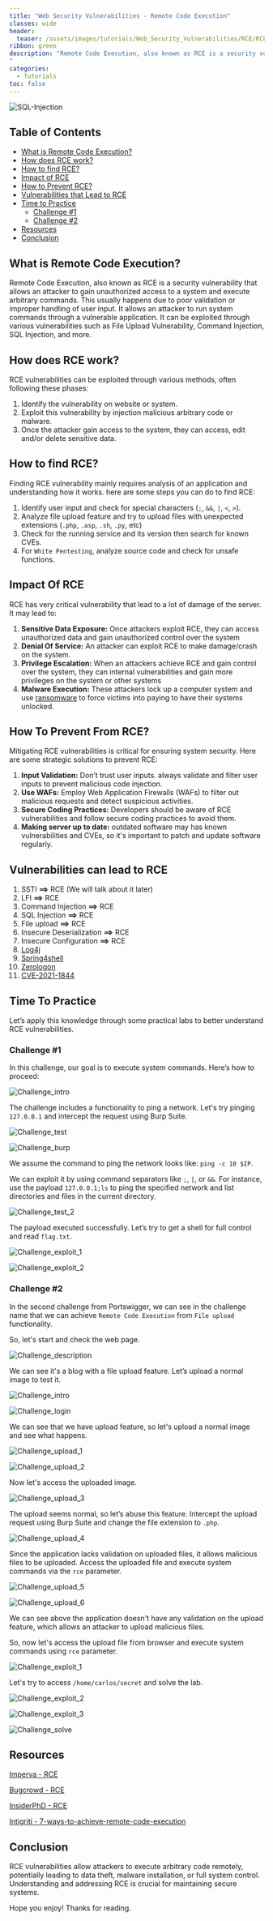 ```yaml
---
title: "Web Security Vulnerabilities - Remote Code Execution"
classes: wide
header:
  teaser: /assets/images/tutorials/Web_Security_Vulnerabilities/RCE/RCE-Cover.png
ribbon: green
description: "Remote Code Execution, also known as RCE is a security vulnerability that allows an attacker to gain unauthorized access to a system and execute arbitrary commands. This usually happens due to poor validation or improper handling of user input. It allows an attacker to run system commands through a vulnerable application. It can be exploited through various vulnerabilities such as File Upload Vulnerability, Command Injection, SQL Injection, and more.
"
categories:
  - Tutorials
toc: false
---
```


<img src="/assets/images/tutorials/Web_Security_Vulnerabilities/RCE/RCE.png" alt="SQL-Injection" style="zoom: 100%;" />

## Table of Contents
- [What is Remote Code Execution?](#what-is-remote-code-execution)
- [How does RCE work?](#how-does-rce-work)
- [How to find RCE?](#how-to-find-rce)
- [Impact of RCE](#impact-of-rce)
- [How to Prevent RCE?](#how-to-prevent-rce)
- [Vulnerabilities that Lead to RCE](#vulnerabilities-that-lead-to-rce)
- [Time to Practice](#time-to-practice)
  - [Challenge #1](#challenge-1)
  - [Challenge #2](#challenge-2)
- [Resources](#resources)
- [Conclusion](#conclusion)

## What is Remote Code Execution?

Remote Code Execution, also known as RCE is a security vulnerability that allows an attacker to gain unauthorized access to a system and execute arbitrary commands. This usually happens due to poor validation or improper handling of user input. It allows an attacker to run system commands through a vulnerable application. It can be exploited through various vulnerabilities such as File Upload Vulnerability, Command Injection, SQL Injection, and more.

## How does RCE work?

RCE vulnerabilities can be exploited through various methods, often following these phases:

1. Identify the vulnerability on website or system.
2. Exploit this vulnerability by injection malicious arbitrary code or malware.
3. Once the attacker gain access to the system, they can access, edit and/or delete sensitive data.

## How to find RCE?

Finding RCE vulnerability mainly requires analysis of an application and understanding how it works. here are some steps you can do to find RCE:

1.  Identify user input and check for special characters (`;`, `&&`, `|`, `<`, `>`).
2. Analyze file upload feature and try to upload files with unexpected extensions (`.php`, `.asp`, `.sh`, `.py`, etc)
3. Check for the running service and its version then search for known CVEs.
4. For `White Pentesting`, analyze source code and check for unsafe functions.

## Impact Of RCE

RCE has very critical vulnerability that lead to a lot of damage of the server. It may lead to:

1. **Sensitive Data Exposure:** Once attackers exploit RCE, they can access unauthorized data and gain unauthorized control over the system
2. **Denial Of Service:** An attacker can exploit RCE to make damage/crash on the system.
3. **Privilege Escalation:** When an attackers achieve RCE and gain control over the system, they can internal vulnerabilities and gain more privileges on the system or other systems
4. **Malware Execution:** These attackers lock up a computer system and use [ransomware](https://www.techtarget.com/searchsecurity/definition/ransomware) to force victims into paying to have their systems unlocked.

## How To Prevent From RCE?

Mitigating RCE vulnerabilities is critical for ensuring system security. Here are some strategic solutions to prevent RCE:

1. **Input Validation:** Don’t trust user inputs. always validate and filter user inputs to prevent malicious code injection.
2. **Use WAFs:** Employ Web Application Firewalls (WAFs) to filter out malicious requests and detect suspicious activities.
3. **Secure Coding Practices:** Developers should be aware of RCE vulnerabilities and follow secure coding practices to avoid them.
4. **Making server up to date:** outdated software may has known vulnerabilities and CVEs, so it's important to patch and update  software regularly. 

## Vulnerabilities can lead to RCE

1. SSTI **==>** RCE (We will talk about it later)
2. LFI **==>** RCE
3. Command Injection **==>** RCE
4. SQL Injection **==>** RCE
5. File upload **==>** RCE
6. Insecure Deserialization **==>** RCE
7. Insecure Configuration **==>** RCE
8. [Log4j](https://logging.apache.org/log4j/2.x/security.html)
9. [Spring4shell](https://securelist.com/spring4shell-cve-2022-22965/106239/)
10. [Zerologon](https://www.crowdstrike.com/blog/cve-2020-1472-zerologon-security-advisory/)
11. [CVE-2021-1844](https://nvd.nist.gov/vuln/detail/CVE-2021-1844)

## Time To Practice

Let’s apply this knowledge through some practical labs to better understand RCE vulnerabilities.

### Challenge #1

In this challenge, our goal is to execute system commands. Here’s how to proceed:

![Challenge_intro](/assets/images/tutorials/Web_Security_Vulnerabilities/RCE/Challenge_2/Challenge_intro.png)

The challenge includes a functionality to ping a network. Let's try pinging `127.0.0.1` and intercept the request using Burp Suite.

![Challenge_test](/assets/images/tutorials/Web_Security_Vulnerabilities/RCE/Challenge_2/Challenge_test.png)

![Challenge_burp](/assets/images/tutorials/Web_Security_Vulnerabilities/RCE/Challenge_2/Challenge_burp.png)

We assume the command to ping the network looks like: `ping -c 10 $IP`.

We can exploit it by using command separators like `;`, `|`, or `&&`. For instance, use the payload `127.0.0.1;ls` to ping the specified network and list directories and files in the current directory.

![Challenge_test_2](/assets/images/tutorials/Web_Security_Vulnerabilities/RCE/Challenge_2/Challenge_test_2.png)

The payload executed successfully. Let’s try to get a shell for full control and read `flag.txt`.

![Challenge_exploit_1](/assets/images/tutorials/Web_Security_Vulnerabilities/RCE/Challenge_2/Challenge_exploit_1.png)

![Challenge_exploit_2](/assets/images/tutorials/Web_Security_Vulnerabilities/RCE/Challenge_2/Challenge_exploit_2.png)

### Challenge #2

In the second challenge from Portswigger, we can see in the challenge name that we can achieve `Remote Code Execution` from `File upload` functionality.

So, let's start and check the web page.

![Challenge_description](/assets/images/tutorials/Web_Security_Vulnerabilities/RCE/Challenge_1/Challenge_description.png)

We can see it's a blog with a file upload feature. Let’s upload a normal image to test it.

![Challenge_intro](/assets/images/tutorials/Web_Security_Vulnerabilities/RCE/Challenge_1/Challenge_intro.png)

![Challenge_login](/assets/images/tutorials/Web_Security_Vulnerabilities/RCE/Challenge_1/Challenge_login.png)

We can see that we have upload feature, so let's upload a normal image and see what happens.



![Challenge_upload_1](/assets/images/tutorials/Web_Security_Vulnerabilities/RCE/Challenge_1/Challenge_upload_1.png)

![Challenge_upload_2](/assets/images/tutorials/Web_Security_Vulnerabilities/RCE/Challenge_1/Challenge_upload_2.png)

Now let's access the uploaded image.

![Challenge_upload_3](/assets/images/tutorials/Web_Security_Vulnerabilities/RCE/Challenge_1/Challenge_upload_3.png)

The upload seems normal, so let’s abuse this feature. Intercept the upload request using Burp Suite and change the file extension to `.php`.

![Challenge_upload_4](/assets/images/tutorials/Web_Security_Vulnerabilities/RCE/Challenge_1/Challenge_upload_4.png)

Since the application lacks validation on uploaded files, it allows malicious files to be uploaded. Access the uploaded file and execute system commands via the `rce` parameter.

![Challenge_upload_5](/assets/images/tutorials/Web_Security_Vulnerabilities/RCE/Challenge_1/Challenge_upload_5.png)

![Challenge_upload_6](/assets/images/tutorials/Web_Security_Vulnerabilities/RCE/Challenge_1/Challenge_upload_6.png)

We can see above the application doesn't have any validation on the upload feature, which allows an attacker to upload malicious files.

So, now let's access the upload file from browser and execute system commands using `rce` parameter. 

![Challenge_exploit_1](/assets/images/tutorials/Web_Security_Vulnerabilities/RCE/Challenge_1/Challenge_exploit_1.png)

Let's try to access `/home/carlos/secret` and solve the lab.

![Challenge_exploit_2](/assets/images/tutorials/Web_Security_Vulnerabilities/RCE/Challenge_1/Challenge_exploit_2.png)

![Challenge_exploit_3](/assets/images/tutorials/Web_Security_Vulnerabilities/RCE/Challenge_1/Challenge_exploit_3.png)

![Challenge_solve](/assets/images/tutorials/Web_Security_Vulnerabilities/RCE/Challenge_1/Challenge_solve.png)

## Resources

[Imperva - RCE](https://www.imperva.com/learn/application-security/remote-code-execution/)

[Bugcrowd - RCE](https://www.bugcrowd.com/glossary/remote-code-execution-rce/)

[InsiderPhD - RCE](https://www.youtube.com/watch?v=P_ZQKeXf-gM)

[Intigriti - 7-ways-to-achieve-remote-code-execution](https://www.intigriti.com/researchers/blog/hacking-tools/7-ways-to-achieve-remote-code-execution-rce)

## Conclusion

RCE vulnerabilities allow attackers to execute arbitrary code remotely, potentially leading to data theft, malware installation, or full system control. Understanding and addressing RCE is crucial for maintaining secure systems.

Hope you enjoy! Thanks for reading.
